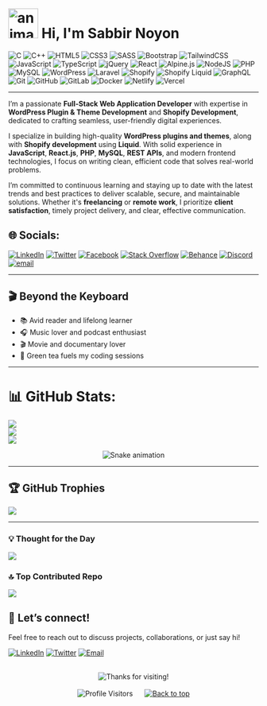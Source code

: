 # <img src="https://sabbir-noyon.github.io/assets/waving-hand.svg" alt="animated-waving-hand" width="60" height="60"> Hi, I'm Sabbir Noyon

<!--
# Hi, I'm Sabbir Noyon 👋 -->

<!-- 👋 👋 👋 -->

![C](https://img.shields.io/badge/c-%2300599C.svg?style=for-the-badge&logo=c&logoColor=white) ![C++](https://img.shields.io/badge/c++-%2300599C.svg?style=for-the-badge&logo=c%2B%2B&logoColor=white) ![HTML5](https://img.shields.io/badge/html5-%23E34F26.svg?style=for-the-badge&logo=html5&logoColor=white) ![CSS3](https://img.shields.io/badge/css3-%231572B6.svg?style=for-the-badge&logo=css3&logoColor=white) ![SASS](https://img.shields.io/badge/SASS-hotpink.svg?style=for-the-badge&logo=SASS&logoColor=white) ![Bootstrap](https://img.shields.io/badge/bootstrap-%238511FA.svg?style=for-the-badge&logo=bootstrap&logoColor=white) ![TailwindCSS](https://img.shields.io/badge/tailwindcss-%2338B2AC.svg?style=for-the-badge&logo=tailwind-css&logoColor=white) ![JavaScript](https://img.shields.io/badge/javascript-%23323330.svg?style=for-the-badge&logo=javascript&logoColor=%23F7DF1E) ![TypeScript](https://img.shields.io/badge/typescript-%23007ACC.svg?style=for-the-badge&logo=typescript&logoColor=white) ![jQuery](https://img.shields.io/badge/jquery-%230769AD.svg?style=for-the-badge&logo=jquery&logoColor=white) ![React](https://img.shields.io/badge/react-%2320232a.svg?style=for-the-badge&logo=react&logoColor=%2361DAFB) ![Alpine.js](https://img.shields.io/badge/alpinejs-white.svg?style=for-the-badge&logo=alpinedotjs&logoColor=%238BC0D0) ![NodeJS](https://img.shields.io/badge/node.js-6DA55F?style=for-the-badge&logo=node.js&logoColor=white) ![PHP](https://img.shields.io/badge/php-%23777BB4.svg?style=for-the-badge&logo=php&logoColor=white) ![MySQL](https://img.shields.io/badge/mysql-4479A1.svg?style=for-the-badge&logo=mysql&logoColor=white) ![WordPress](https://img.shields.io/badge/WordPress-%23117AC9.svg?style=for-the-badge&logo=WordPress&logoColor=white) ![Laravel](https://img.shields.io/badge/laravel-%23FF2D20.svg?style=for-the-badge&logo=laravel&logoColor=white) ![Shopify](https://img.shields.io/badge/Shopify-96BF48?style=for-the-badge&logo=shopify&logoColor=white) ![Shopify Liquid](https://img.shields.io/badge/Shopify%20Liquid-%23007ACC.svg?style=for-the-badge&logo=shopify&logoColor=white) ![GraphQL](https://img.shields.io/badge/-GraphQL-E10098?style=for-the-badge&logo=graphql&logoColor=white) ![Git](https://img.shields.io/badge/git-%23F05033.svg?style=for-the-badge&logo=git&logoColor=white) ![GitHub](https://img.shields.io/badge/github-%23121011.svg?style=for-the-badge&logo=github&logoColor=white) ![GitLab](https://img.shields.io/badge/gitlab-%23181717.svg?style=for-the-badge&logo=gitlab&logoColor=white) ![Docker](https://img.shields.io/badge/docker-%230db7ed.svg?style=for-the-badge&logo=docker&logoColor=white) ![Netlify](https://img.shields.io/badge/netlify-%23000000.svg?style=for-the-badge&logo=netlify&logoColor=#00C7B7) ![Vercel](https://img.shields.io/badge/vercel-%23000000.svg?style=for-the-badge&logo=vercel&logoColor=white)

---

I’m a passionate **Full-Stack Web Application Developer** with expertise in **WordPress Plugin & Theme Development** and **Shopify Development**, dedicated to crafting seamless, user-friendly digital experiences.

I specialize in building high-quality **WordPress plugins and themes**, along with **Shopify development** using **Liquid**. With solid experience in **JavaScript**, **React.js**, **PHP**, **MySQL**, **REST APIs**, and modern frontend technologies, I focus on writing clean, efficient code that solves real-world problems.

I’m committed to continuous learning and staying up to date with the latest trends and best practices to deliver scalable, secure, and maintainable solutions. Whether it's **freelancing** or **remote work**, I prioritize **client satisfaction**, timely project delivery, and clear, effective communication.


## 🌐 Socials:
[![LinkedIn](https://img.shields.io/badge/LinkedIn-%230077B5.svg?logo=linkedin&logoColor=white)](https://linkedin.com/in/sabbir-noyon) [![Twitter](https://img.shields.io/badge/Twitter-1DA1F2.svg?logo=twitter&logoColor=white)](https://x.com/sabbir_noyon_) [![Facebook](https://img.shields.io/badge/Facebook-%231877F2.svg?logo=Facebook&logoColor=white)](https://facebook.com/sabbir.noyon.online) [![Stack Overflow](https://img.shields.io/badge/-Stackoverflow-FE7A16?logo=stack-overflow&logoColor=white)](https://stackoverflow.com/users/22585604) [![Behance](https://img.shields.io/badge/Behance-1769ff?logo=behance&logoColor=white)](https://behance.net/sabbir-noyon) [![Discord](https://img.shields.io/badge/Discord-%237289DA.svg?logo=discord&logoColor=white)](https://discord.gg/hTKzmak) [![email](https://img.shields.io/badge/Email-D14836?logo=gmail&logoColor=white)](mailto:sabbir.noyon.001@gmail.com) 

---

## 🎬 Beyond the Keyboard

- 📚 Avid reader and lifelong learner  
- 🎧 Music lover and podcast enthusiast  
- 🎬 Movie and documentary lover  
- 🍵 Green tea fuels my coding sessions

---

# 📊 GitHub Stats:
![](https://github-readme-stats.vercel.app/api?username=sabbir-noyon&theme=dark&hide_border=false&include_all_commits=true&count_private=true)<br/>
![](https://nirzak-streak-stats.vercel.app/?user=sabbir-noyon&theme=dark&hide_border=false)<br/>
![](https://github-readme-stats.vercel.app/api/top-langs/?username=sabbir-noyon&theme=dark&hide_border=false&include_all_commits=true&count_private=true&layout=compact)

<!-- Snake Game -->
<div align = "center">
  <img src="https://profile-readme-generator.com/assets/snake.svg" alt="Snake animation" /> 
</div>

---

## 🏆 GitHub Trophies
![](https://github-profile-trophy.vercel.app/?username=sabbir-noyon&theme=radical&no-frame=false&no-bg=false&margin-w=4)

---
  
### 💡 Thought for the Day
![](https://quotes-github-readme.vercel.app/api?type=horizontal&theme=radical)

### 🔝 Top Contributed Repo
![](https://github-contributor-stats.vercel.app/api?username=sabbir-noyon&limit=5&theme=dark&combine_all_yearly_contributions=true)

## 🤝 Let’s connect!

Feel free to reach out to discuss projects, collaborations, or just say hi!

[![LinkedIn](https://img.shields.io/badge/LinkedIn-%230077B5.svg?logo=linkedin&logoColor=white)](https://linkedin.com/in/sabbir-noyon) [![Twitter](https://img.shields.io/badge/Twitter-1DA1F2.svg?logo=twitter&logoColor=white)](https://x.com/sabbir_noyon_) [![Email](https://img.shields.io/badge/Email-D14836.svg?logo=gmail&logoColor=white)](mailto:sabbir.noyon.001@gmail.com)

<br/>

<!--
<p align="center"> <img src="https://komarev.com/ghpvc/?username=sabbir-noyon&label=Profile%20views&color=0e75b6&style=flat" alt="sabbir-noyon" /> </p> 
-->

<!-- THANK YOU MESSAGE -->
<div align="center">
    <img alt="Thanks for visiting!" src="https://readme-typing-svg.demolab.com?font=Poppins&size=28&pause=1000&color=0A66C2&center=true&vCenter=true&width=350&lines=Thanks+for+your+visit!" >
</div>

<br/>

<!-- PROFILE VISITOR & BACK TO TOP  -->
<div align="center">
   <img src="https://api.visitorbadge.io/api/visitors?path=sabbir-noyon&label=Profile%20Visitors&countColor=%230A66C2" alt="Profile Visitors" /> 
   &nbsp;&nbsp;&nbsp;&nbsp;
   <a href="#top">
       <img src="https://img.shields.io/badge/Back%20to%20Top%20⬆️-0A66C2?style=for-the-badge&logoColor=white" alt="Back to top" />
   </a>
</div>
